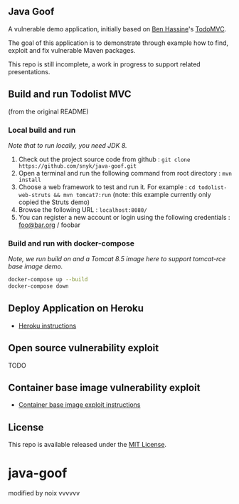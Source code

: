 ## Java Goof

A vulnerable demo application, initially based on [Ben Hassine](https://github.com/benas/)'s [TodoMVC](https://github.com/benas/todolist-mvc). 

The goal of this application is to demonstrate through example how to find, exploit and fix vulnerable Maven packages. 

This repo is still incomplete, a work in progress to support related presentations.


## Build and run Todolist MVC

(from the original README)

### Local build and run

*Note that to run locally, you need JDK 8.*

1.  Check out the project source code from github : `git clone https://github.com/snyk/java-goof.git`
2.  Open a terminal and run the following command from root directory : `mvn install`
3.  Choose a web framework to test and run it. For example : `cd todolist-web-struts && mvn tomcat7:run` (note: this example currently only copied the Struts demo)
4.  Browse the following URL : `localhost:8080/`
5.  You can register a new account or login using the following credentials : foo@bar.org / foobar

### Build and run with docker-compose

*Note, we run build on and a Tomcat 8.5 image here to support tomcat-rce base image demo.*
```bash
docker-compose up --build
docker-compose down
```

## Deploy Application on Heroku

- [Heroku instructions](DEPLOY_HEROKU.md)

## Open source vulnerability exploit

TODO

## Container base image vulnerability exploit

- [Container base image exploit instructions](exploits/tomcat-rce/README.md)

## License
This repo is available released under the [MIT License](http://opensource.org/licenses/mit-license.php/).
# java-goof

modified by noix vvvvvv
